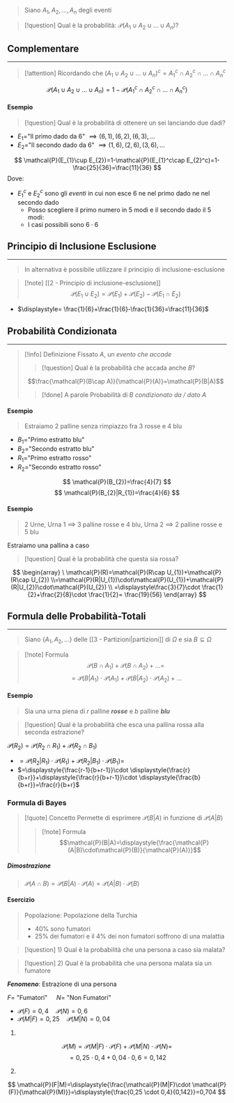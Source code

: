 >Siano $A_{1},A_{2},\dots,A_{n}$ degli eventi

>[!question] Qual è la probabilità: $\mathcal{P}(A_{1}\cup A_{2}\cup\dots\cup A_{n})$?

## Complementare
---
>[!attention] Ricordando che
>$(A_{1}\cup A_{2}\cup\dots\cup A_{n})^c=A_{1}^c\cap A_{2}^c\cap\dots\cap A_{n}^c$

$$
\mathcal{P}(A_{1}\cup A_{2}\cup\dots\cup A_{n})=1-\mathcal{P}(A_{1}^c\cap A_{2}^c\cap\dots\cap A_{n}^c)
$$

#### Esempio
>[!question] Qual è la probabilità di ottenere un sei lanciando due dadi?

- $E_{1}=$"Il primo dado da $6$" $\implies(6,1),(6,2),(6,3),\dots$
- $E_{2}=$"Il secondo dado da $6$" $\implies(1,6),(2,6),(3,6),\dots$

$$
\mathcal{P}(E_{1}\cup E_{2})=1-\mathcal{P}(E_{1}^c\cap E_{2}^c)=1-\frac{25}{36}=\frac{11}{36}
$$
Dove:
- $E_{1}^c$ e $E_{2}^c$ sono gli *eventi* in cui non esce 6 ne nel primo dado ne nel secondo dado
	- Posso scegliere il primo numero in $5$ modi e il secondo dado il $5$ modi:
	- I casi possibili sono $6\cdot6$


## Principio di Inclusione Esclusione
---
> In alternativa è possibile utilizzare il principio di inclusione-esclusione


>[!note] [[2 - Principio di inclusione-esclusione]]
>$$\mathcal{P}(E_{1}\cup E_{2})=\mathcal{P}(E_{1})+\mathcal{P}(E_{2})-\mathcal{P}(E_{1}\cap E_{2})$$


- $\displaystyle= \frac{1}{6}+\frac{1}{6}-\frac{1}{36}=\frac{11}{36}$

## Probabilità Condizionata
---
>[!info] Definizione
>Fissato $A$, un *evento che accade*
>>[!question] Qual è la probabilità che accada anche $B$?
>
>$$\frac{\mathcal{P}(B\cap A)}{\mathcal{P}(A)}=\mathcal{P}(B|A)$$
>>[!done] A parole
>>Probabilità di $B$ *condizionato da / dato* $A$

#### Esempio
>Estraiamo 2 palline senza rimpiazzo fra 3 rosse e 4 blu

- $B_{1}=$"Primo estratto blu"
- $B_{2}=$"Secondo estratto blu"
- $R_{1}=$"Primo estratto rosso"
- $R_{2}=$"Secondo estratto rosso"

$$
\mathcal{P}(B_{2})=\frac{4}{7}
$$
$$
\mathcal{P}(B_{2}|R_{1})=\frac{4}{6}
$$

#### Esempio
>2 Urne, Urna 1 $\implies$ $3$ palline rosse e $4$ blu, Urna 2 $\implies$ $2$ palline rosse e $5$ blu

Estraiamo una pallina a caso

>[!question] Qual è la probabilità che questa sia rossa?

$$
\begin{array}
\ \mathcal{P}(R)=\mathcal{P}(R\cap U_{1})+\mathcal{P}(R\cap U_{2})
 \\=\mathcal{P}(R|U_{1})\cdot\mathcal{P}(U_{1})+\mathcal{P}(R|U_{2})\cdot\mathcal{P}(U_{2}) \\
=\displaystyle\frac{3}{7}\cdot \frac{1}{2}+\frac{2}{8}\cdot \frac{1}{2}= \frac{19}{56}
\end{array}
$$


## Formula delle Probabilità-Totali
---
>Siano $\{ A_{1},A_{2},\dots \}$ delle [[3 - Partizioni|partizioni]] di $\Omega$ e sia $B\subseteq \Omega$

>[!note] Formula
>$$\mathcal{P}(B\cap A_{1})+\mathcal{P}(B\cap A_{2})+\dots=$$
>$$=\mathcal{P}(B|A_{1})\cdot \mathcal{P}(A_{1})+\mathcal{P}(B|A_{2})\cdot \mathcal{P}(A_{2})+\dots$$

#### Esempio
>Sia una urna piena di $r$ palline ***rosse*** e $b$ palline ***blu***

>[!question] Qual è la probabilità che esca una pallina rossa alla seconda estrazione?

$\mathcal{P}(R_{2})=\mathcal{P}(R_{2}\cap R_{1})+\mathcal{P}(R_{2}\cap B_{1})$
- $=\mathcal{P}(R_{2}|R_{1})\cdot \mathcal{P}(R_{1})+\mathcal{P}(R_{2}|B_{1})\cdot \mathcal{P}(B_{1})=$
- $=\displaystyle{\frac{r-1}{b+r-1}}\cdot \displaystyle{\frac{r}{b+r}}+\displaystyle{\frac{r}{b+r-1}}\cdot \displaystyle{\frac{b}{b+r}}=\frac{r}{b+r}$


### Formula di Bayes
>[!quote] Concetto
>Permette di esprimere $\mathcal{P}(B|A)$ in funzione di $\mathcal{P}(A|B)$
>>[!note] Formula
>>$$\mathcal{P}(B|A)=\displaystyle{\frac{\mathcal{P}(A|B)\cdot\mathcal{P}(B)}{\mathcal{P}(A)}}$$

##### Dimostrazione
>$\mathcal{P}(A\cap B)=\mathcal{P}(B|A)\cdot\mathcal{P}(A)=\mathcal{P}(A|B)\cdot\mathcal{P}(B)$

#### Esercizio
>Popolazione: Popolazione della Turchia
>- $40$% sono fumatori
>- $25$% dei fumatori e il $4$% dei non fumatori soffrono di una malattia

>[!question] 1\) Qual è la probabilità che una persona a caso sia malata?

>[!question] 2\) Qual è la probabilità che una persona malata sia un fumatore

***Fenomeno***: Estrazione di una persona

$F=$ "Fumatori" $\quad N=$ "Non Fumatori"

- $\mathcal{P}(F)=0,4\quad\mathcal{P}(N)=0,6$
- $\mathcal{P}(M|F)=0,25\quad \mathcal{P}(M|N)=0,04$

1. 
$$\mathcal{P}(M)=\mathcal{P}(M|F)\cdot\mathcal{P}(F)+\mathcal{P}(M|N)\cdot\mathcal{P}(N)=$$
$$
=0,25\cdot0,4+0,04\cdot 0,6=0,142
$$

2. 
$$
\mathcal{P}(F|M)=\displaystyle{\frac{\mathcal{P}(M|F)\cdot \mathcal{P}(F)}{\mathcal{P}(M)}}=\displaystyle{\frac{0,25 \cdot 0,4}{0,142}}=0,704
$$

